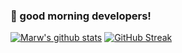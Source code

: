 ### 🐸 good morning developers!

[![Marw's github stats](https://github-readme-stats.vercel.app/api?username=marwinburesch&theme=dark)](https://github.com/anuraghazra/github-readme-stats)
[![GitHub Streak](https://github-readme-streak-stats.herokuapp.com/?user=marwinburesch&theme=dark)](https://git.io/streak-stats)

<!--
**marwinburesch/marwinburesch** is a ✨ _special_ ✨ repository because its `README.md` (this file) appears on your GitHub profile.

Here are some ideas to get you started:

- 🔭 I’m currently working on ...
- 🌱 I’m currently learning ...
- 👯 I’m looking to collaborate on ...
- 🤔 I’m looking for help with ...
- 💬 Ask me about ...
- 📫 How to reach me: ...
- 😄 Pronouns: ...
- ⚡ Fun fact: ...
-->
